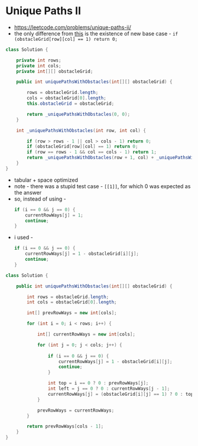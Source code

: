 # Unique Paths II

- https://leetcode.com/problems/unique-paths-ii/
- the only difference from [this](./Unique%20Paths.md) is the existence of new base case - `if (obstacleGrid[row][col] == 1) return 0;`

```java
class Solution {

    private int rows;
    private int cols;
    private int[][] obstacleGrid;

    public int uniquePathsWithObstacles(int[][] obstacleGrid) {

        rows = obstacleGrid.length;
        cols = obstacleGrid[0].length;
        this.obstacleGrid = obstacleGrid;

        return _uniquePathsWithObstacles(0, 0);
    }

    int _uniquePathsWithObstacles(int row, int col) {

        if (row > rows - 1 || col > cols - 1) return 0;
        if (obstacleGrid[row][col] == 1) return 0;
        if (row == rows - 1 && col == cols - 1) return 1;
        return _uniquePathsWithObstacles(row + 1, col) + _uniquePathsWithObstacles(row, col + 1);
    }
}
```

- tabular + space optimized
- note - there was a stupid test case - `[[1]]`, for which 0 was expected as the answer
- so, instead of using - 
  ```java
  if (i == 0 && j == 0) {
      currentRowWays[j] = 1;
      continue;    
  }
  ```
- i used - 
  ```java
  if (i == 0 && j == 0) {
      currentRowWays[j] = 1 - obstacleGrid[i][j];
      continue;    
  }
  ```

```java
class Solution {

    public int uniquePathsWithObstacles(int[][] obstacleGrid) {

        int rows = obstacleGrid.length;
        int cols = obstacleGrid[0].length;

        int[] prevRowWays = new int[cols];

        for (int i = 0; i < rows; i++) {

            int[] currentRowWays = new int[cols];

            for (int j = 0; j < cols; j++) {
                
                if (i == 0 && j == 0) {
                    currentRowWays[j] = 1 - obstacleGrid[i][j];
                    continue;    
                }

                int top = i == 0 ? 0 : prevRowWays[j];
                int left = j == 0 ? 0 : currentRowWays[j - 1];
                currentRowWays[j] = (obstacleGrid[i][j] == 1) ? 0 : top + left;
            }

            prevRowWays = currentRowWays;
        }

        return prevRowWays[cols - 1];
    }
}
```
